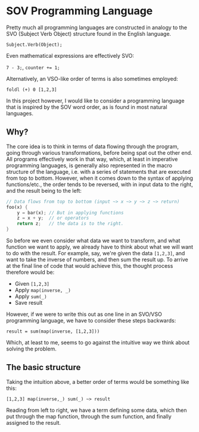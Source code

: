 
# SOV Programming Language

Pretty much all programming languages are constructed in analogy to the SVO (Subject Verb Object) structure found in the English language.

`Subject.Verb(Object);`

Even mathematical expressions are effectively SVO:

`7 - 3;`, `counter += 1;`

Alternatively, an VSO-like order of terms is also sometimes employed:

`foldl (+) 0 [1,2,3]`

In this project however, I would like to consider a programming language that is inspired by the SOV word order, as is found in most natural languages.

## Why?

The core idea is to think in terms of data flowing through the program, going through various transformations, before being spat out the other end. All programs effectively work in that way, which, at least in imperative programming languages, is generally also represented in the macro structure of the language, i.e. with a series of statements that are executed from top to bottom. However, when it comes down to the syntax of applying functions/etc., the order tends to be reversed, with in input data to the right, and the result being to the left:

```rust
// Data flows from top to bottom (input ~> x ~> y ~> z ~> return)
foo(x) {
    y = bar(x); // But in applying functions
    z = x + y;  // or operators
    return z;   // the data is to the right.
}
```

So before we even consider what data we want to transform, and what function we want to apply, we already have to think about what we will want to do with the result. For example, say, we're given the data `[1,2,3]`, and want to take the inverse of numbers, and then sum the result up. To arrive at the final line of code that would achieve this, the thought process therefore would be:

- Given `[1,2,3]`
- Apply `map(inverse, _)`
- Apply `sum(_)`
- Save result

However, if we were to write this out as one line in an SVO/VSO programming language, we have to consider these steps backwards:

`result = sum(map(inverse, [1,2,3]))`

Which, at least to me, seems to go against the intuitive way we think about solving the problem.

## The basic structure

Taking the intuition above, a better order of terms would be something like this:

`[1,2,3] map(inverse,_) sum(_) ~> result`

Reading from left to right, we have a term defining some data, which then put through the map function, through the sum function, and finally assigned to the result.

